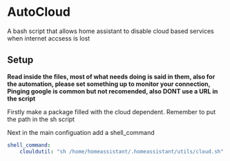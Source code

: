 # AutoCloud
A bash script that allows home assistant to disable cloud based services when internet accsess is lost

## Setup

**Read inside the files, most of what needs doing is said in them, also for the automation, please set something up to monitor your connection, Pinging google is common but not recomended, also DONT use a URL in the script**

Firstly make a package filled with the cloud dependent. Remember to put the path in the sh script

Next in the main configuation add a shell_command

```yaml
shell_command:
    clouldutil: "sh /home/homeassistant/.homeassistant/utils/cloud.sh" # replace with the path of the script you downloaded
```
